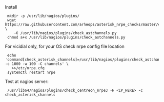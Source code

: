 Install

```
 mkdir -p /usr/lib/nagios/plugins/
 wget https://raw.githubusercontent.com/arheops/asterisk_nrpe_checks/master/check_astchannels.py \
    -O /usr/lib/nagios/plugins/check_astchannels.py
 chmod a+x /usr/lib/nagios/plugins/check_astchannels.py
```
 
 For vicidial only, for your OS check nrpe config file location
```
 echo 'command[check_asterisk_channels]=/usr/lib/nagios/plugins/check_astchannels.py -c 1000 -w 100 -C channels' \
   >>/etc/nrpe.cfg
 systemctl restart nrpe
```
 Test at nagios server:
```
 /usr/lib64/nagios/plugins/check_centreon_nrpe3 -H <IP_HERE> -c check_asterisk_channels
```
